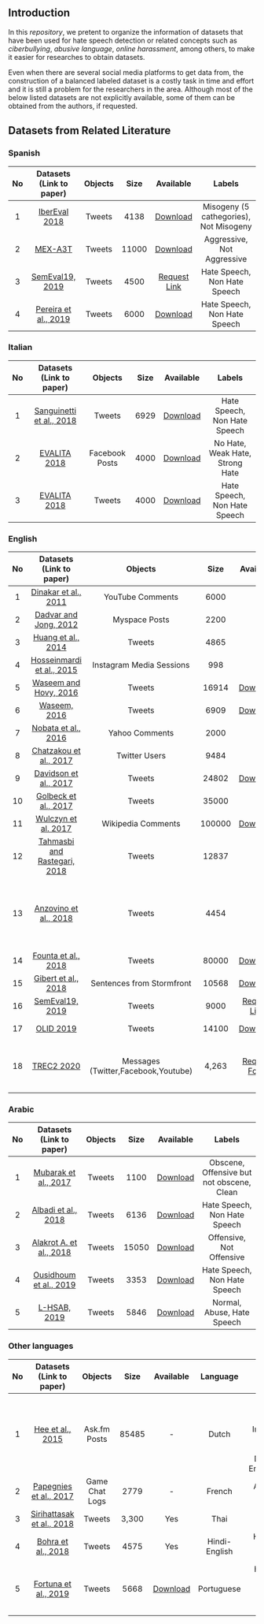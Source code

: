 
## Introduction
In this *repository*, we pretent to organize the information of datasets that have been used for hate speech detection or related concepts such as *ciberbullying*, *abusive language*, *online harassment*, among others, to make it easier for researches to obtain datasets.

Even when there are several social media platforms to get data from, the construction of a balanced labeled dataset is a costly task in time and effort and it is still a problem for the researchers in the area. Although most of the below listed datasets are not explicitly available, some of them can be obtained from the authors, if requested. 


## Datasets from Related Literature

### Spanish 

|  No|           Datasets                    (Link to paper)          |          Objects          |             Size             |                                                   Available                                                    |                                                Labels                                                 |
| :----:| :--------------------------: | :-----------------------: | :--------------------------: | :------------------------------------------------------------------------------------------------------------: | :----------------------------------------------------------------------------------------------------: |
|1|      [IberEval 2018](http://ceur-ws.org/Vol-2150/overview-AMI.pdf)    |     Tweets     |             4138            |                                                        [Download](https://amiibereval2018.wordpress.com/important-dates/data/)                                                        |        Misogeny (5 cathegories), Not Misogeny 
|2|      [MEX-A3T](http://ceur-ws.org/Vol-2150/overview-mex-a3t.pdf)    |     Tweets     |             11000            |                                                        [Download](https://mexa3t.wixsite.com/home/aggressive-detection-track)                                                        |        Aggressive, Not Aggressive 
|3|       [SemEval19, 2019](https://www.aclweb.org/anthology/S19-2007.pdf)        |          Tweets           |             4500        |     [Request Link](http://hatespeech.di.unito.it/hateval.html)  |        Hate Speech, Non Hate Speech 
|4|      [Pereira et al., 2019](https://www.mdpi.com/1424-8220/19/21/4654)    |     Tweets     |             6000             |                                                        [Download](https://zenodo.org/record/2592149#.XmuNJahKg2w)                                                        |        Hate Speech, Non Hate Speech 

### Italian 

|  No|           Datasets                    (Link to paper)          |          Objects          |             Size             |                                                   Available                                                    |                                                Labels                                                 |
| :----:| :--------------------------: | :-----------------------: | :--------------------------: | :------------------------------------------------------------------------------------------------------------: | :----------------------------------------------------------------------------------------------------: |
|1|     [Sanguinetti et al., 2018](https://www.aclweb.org/anthology/L18-1443.pdf)      |          Tweets           |            6929             |          [Download](https://github.com/msang/hate-speech-corpus)       |                                      Hate Speech, Non Hate Speech                            |
|2|     [EVALITA 2018](http://ceur-ws.org/Vol-2263/paper010.pdf)      |          Facebook Posts           |            4000             |          [Download](http://www.di.unito.it/~tutreeb/haspeede-evalita18/data.html)       |                                     No Hate, Weak Hate, Strong Hate                             |
|3|     [EVALITA 2018](http://ceur-ws.org/Vol-2263/paper010.pdf)       |          Tweets           |            4000             |         [Download](http://www.di.unito.it/~tutreeb/haspeede-evalita18/data.html)      |                                      Hate Speech, Non Hate Speech                             |


### English
|  No|           Datasets                    (Link to paper)          |          Objects          |             Size             |                                                   Available                                                    |                                                Labels                                                 | Comment
| :----:| :--------------------------: | :-----------------------: | :--------------------------: | :------------------------------------------------------------------------------------------------------------: | :----------------------------------------------------------------------------------------------------: |:----------------------------------------------------------------------------------------------------: |
|1|     [Dinakar et al., 2011](https://ie.technion.ac.il/~roiri/papers/3841-16937-1-PB.pdf)     |     YouTube Comments      |             6000             |                                                       -                                                         |                                 Sexuality, Race, Culture, Intelligence                                  |
|2|    [Dadvar and Jong, 2012](https://ris.utwente.nl/ws/portalfiles/portal/5512243/DIR12_reviewed04.pdf)     |       Myspace Posts       |             2200             |                                                       -                                                      |                                         Bullying, Non Bullying                                         |
|3|      [Huang et al., 2014](https://wp.comminfo.rutgers.edu/vsingh/wp-content/uploads/sites/110/2016/10/p3-huang-1.pdf)      |          Tweets           |             4865             |                                                       -                                                       |                                         Bullying, Non Bullying                                         |
|4|  [Hosseinmardi et al., 2015](https://www.cs.colorado.edu/~rhan/Papers/socinfo2015_labeled.pdf)   | Instagram Media Sessions  |             998              |                                                       -                                                          |                                         bullying, Non bullying                                         |
|5|    [Waseem and Hovy, 2016](https://www.aclweb.org/anthology/N16-2013.pdf)     |          Tweets           |            16914             |                             [Download](https://github.com/zeerakw/hatespeech)                             |                                             Racist, Sexist, Either                                          |
|6|         [Waseem, 2016](https://www.aclweb.org/anthology/W16-5618.pdf)         |          Tweets           |             6909             |                             [Download](https://github.com/zeerakw/hatespeech)                             |                                      Racist, Sexist, Either,Both                                       |
|7|     [Nobata et al., 2016](http://www.yichang-cs.com/yahoo/WWW16_Abusivedetection.pdf)      |      Yahoo Comments       |             2000             |                                                       -                                                       |                                             Abusive, Clean                                             |
|8|    [Chatzakou et al., 2017](https://arxiv.org/abs/1702.06877)    |       Twitter Users       |             9484             |                                                       -                                                       |                                       Aggressor, Bully, Spammer                                        |
|9|    [Davidson et al., 2017](https://arxiv.org/pdf/1703.04009.pdf)     |          Tweets           |            24802            | [Download](https://github.com/t-davidson/hate-speech-and-offensive-language/blob/master/data/labeled_data.csv)    |                                    hate\_speech, offensive, neither                                    |
|10|     [Golbeck et al., 2017](http://www.cs.umd.edu/~golbeck/papers/trolling.pdf)     |          Tweets           |            35000             |                                                       -                                                       |                                       Harassing, Non Harassing                                        |
|11|      [Wulczyn et al. 2017](http://papers.www2017.com.au.s3-website-ap-southeast-2.amazonaws.com/proceedings/p1391.pd)   |     Wikipedia Comments     |             100000             |                                                       [Download](figshare.com/articles/Wikipedia_Detox_Data/4054689t)                                                        |                                   Personal Attacks
|12| [Tahmasbi and Rastegari, 2018](https://dl.acm.org/doi/10.1145/3290838) |          Tweets           |            12837            |                                                       -                                                       |                                         Bullying, Non Bullying                                         |
|13|    [Anzovino et al., 2018](https://link.springer.com/chapter/10.1007/978-3-319-91947-8_6)     |          Tweets           |             4454             |                                                       -                                                       | Discredit, Stereotype, Objectification, Sexual_Harassment, Threats of Violence, Dominance, Dearailingy |
|14|     [Founta et al., 2018](https://datalab.csd.auth.gr/wp-content/uploads/publications/17909-77948-1-PB.pdf)      |          Tweets           |            80000             |          [Download](https://dataverse.mpi-sws.org/dataset.xhtml?persistentId=doi:10.5072/FK2/ZDTEMN)          |                                      Hate Speech, Offensive, None                                      |
|15|     [Gibert et al., 2018](https://www.aclweb.org/anthology/W18-5102.pdf)      | Sentences from Stormfront |            10568             |                       [Download](https://github.com/aitor-garcia-p/hate-speech-dataset)                       |                                 Hate Speech, Non Hate Speech                                      |
|16|       [SemEval19, 2019](https://www.aclweb.org/anthology/S19-2007.pdf)        |          Tweets           |             9000             |                                                       [Request Link](http://hatespeech.di.unito.it/hateval.html)                                                       |                                          Hate speech, Non Hate Speech                                      |
|17|      [OLID 2019](https://www.aclweb.org/anthology/N19-1144.pdf)    |     Tweets     |             14100             |                                                       [Download](https://competitions.codalab.org/competitions/20011#participate)                                                        |                Offensive, Non Offensive
|18|      [TREC2 2020](https://arxiv.org/ftp/arxiv/papers/2003/2003.07428.pdf)    |     Messages (Twitter,Facebook,Youtube)     |             4,263             |                                                       [Request Form](https://docs.google.com/forms/d/e/1FAIpQLSesLjGKLQlE3dmQNZUEl5QJVno7NngeLTP9XvIMCvpZu7sXNg/viewform)    |   Misogynous (GEN,NGEN), AGGRESSION LEVEL(OAG, CAG, NAG) | Indian English


### Arabic
|  No|           Datasets                    (Link to paper)          |          Objects          |             Size             |                                                   Available                                                    |                                                Labels                                                 |
| :----:| :--------------------------: | :-----------------------: | :--------------------------: | :------------------------------------------------------------------------------------------------------------: | :----------------------------------------------------------------------------------------------------: |
|1|     [Mubarak et al., 2017](https://www.aclweb.org/anthology/W17-3008)     |     Tweets     |             1100            |                                                       [Download]( http://alt.qcri.org/~hmubarak/offensive/TweetClassification-Summary.xlsx)                                                            |                                 Obscene, Offensive but not obscene, Clean
|2|     [Albadi et al., 2018](https://ieeexplore.ieee.org/document/8508247)      | Tweets |            6136             |                       [Download](https://github.com/nuhaalbadi/Arabic_hatespeech)                      |                                      Hate Speech, Non Hate Speech                                      |
|3|[Alakrot A. et al., 2018]( https://www.sciencedirect.com/science/article/pii/S1877050918321756)     |     Tweets     |             15050             |                                                       [Download]( https://onedrive.live.com/?authkey=!ACDXj_ZNcZPqzy0&id=6EF6951FBF8217F9!105&cid=6EF6951FBF8217F9)                                                            |                                 Offensive, Not Offensive
|4|      [Ousidhoum et al., 2019](https://arxiv.org/pdf/1908.11049.pdf)    |     Tweets     |              3353             |                                                        [Download](https://github.com/HKUST-KnowComp/MLMA_hate_speech)                                                |      Hate Speech, Non Hate Speech  
|5|     [L-HSAB, 2019](https://www.aclweb.org/anthology/W19-3512/)     |     Tweets     |             5846             |                                                       [Download](https://github.com/Hala-Mulki/L-HSAB-First-Arabic-Levantine-HateSpeech-Dataset)                                                            |                                 Normal, Abuse, Hate Speech




### Other languages

|  No|           Datasets                    (Link to paper)          |          Objects          |             Size             |                                                   Available                                                    |   Language    |                                                 Labels                                                 |
| :----:| :--------------------------: | :-----------------------: | :--------------------------: | :------------------------------------------------------------------------------------------------------------: | :-----------: | :----------------------------------------------------------------------------------------------------: |
|1|       [Hee et al., 2015](https://www.aclweb.org/anthology/R15-1086.pdf)       |       Ask.fm Posts        |            85485             |                                                       -                                                       |     Dutch     |       Threat-Blackmail, Sexual-talk, Insult, Curse-Exclusion, Defense, Defamation-Encouragement        |
|2|    [Papegnies et al., 2017](https://arxiv.org/abs/1708.01060)    |      Game Chat Logs       |             2779             |                                                       -                                                       |    French     |                                          Abusive, Non Abusive                                          |
|3|     [Sirihattasak et al., 2018](https://biblio.ugent.be/publication/8562716/file/8562719.pdf)     |          Tweets           |            3,300             |                                                      Yes                                                       |     Thai      |                                            Toxic, Non Toxic                                            |
|4|      [Bohra et al., 2018](https://www.aclweb.org/anthology/W18-1105/)      |          Tweets           |             4575             |                                                      Yes                                                       | Hindi-English |                                     Hate Speech, Non Hate Speech                                      |
|5|      [Fortuna et al., 2019](https://www.aclweb.org/anthology/W19-3510.pdf)    |     Tweets     |              5668             |                                                        [Download](https://github.com/paulafortuna/Portuguese-Hate-Speech-Dataset)                                                        |    Portuguese    |      Hate Speech (81 categories), Non Hate Speech  


<!-- 
## References
1. [Maria Anzovino, Elisabetta Fersini, and Paolo Rosso. “Automatic Identification and Classification of Misogynistic Language on Twitter.” In:International Conference on Applications of Natural Language to Information Systems. Springer.2018, pp. 57–64.](https://link.springer.com/chapter/10.1007/978-3-319-91947-8_6)
2. [Valerio Basile, Cristina Bosco, Viviana Patti, Manuela Sanguinetti, Elisabetta Fersini, Debora Nozza, Francisco Rangel,and Paolo Rosso. SemEval-2019 Task 5: Multilingual Detection of Hate Speech Against Immigrants and Women in Twitter.](https://www.aclweb.org/anthology/S19-2007.pdf)
3. [Aditya Bohra, Deepanshu Vijay, Vinay Singh, Syed SarfarazAkhtar, and Manish Shrivastava. “A Dataset of Hindi-English Code-Mixed Social Media Text for Hate Speech Detection.” In:Proceedings of the Second Workshop on Computational Modeling of People’s Opinions, Personality, and Emotions in Social Media. 2018, pp. 36–41.](https://www.aclweb.org/anthology/W18-1105/)
4. [Despoina Chatzakou, Nicolas Kourtellis, Jeremy Blackburn,Emiliano De Cristofaro, Gianluca Stringhini, and AthenaVakali. “Mean Birds: Detecting Aggression and Bullying onTwitter.” In:Proceedings of the 2017 ACM on Web Science Conference, WebSci 2017, Troy, NY, USA, June 25 - 28, 2017.2017, pp. 13–22.](https://arxiv.org/abs/1702.06877)
5. [Maral Dadvar, de FMG Jong, Roeland Ordelman, and Dolf Tri-eschnigg. “Improved cyberbullying detection using gender information.” In:Proceedings of the Twelfth Dutch-Belgian Information Retrieval Workshop (DIR 2012). University of Ghent.2012.](https://ris.utwente.nl/ws/portalfiles/portal/5512243/DIR12_reviewed04.pdf)
6. Maral Dadvar and Franciska de Jong. “Cyberbullying detection: a step toward a safer internet yard.” In:Proceedingsof the 21st World Wide Web Conference, WWW 2012, Lyon,France, April 16-20, 2012 (Companion Volume). 2012, pp. 121–126.
7. [Thomas Davidson, Dana Warmsley, Michael W. Macy, andIngmar Weber. “Automated Hate Speech Detection and theProblem of Offensive Language.” In:Proceedings of the Eleventh International Conference on Web and Social Media, ICWSM2017, Montréal, Québec, Canada, May 15-18, 2017.AAAI Press,2017, pp. 512–515.](https://arxiv.org/pdf/1703.04009.pdf)
8. [Karthik Dinakar, Roi Reichart, and Henry Lieberman. “Modeling the Detection of Textual Cyberbullying.” In:The Social Mobile Web, Papers from the 2011 ICWSM Workshop,Barcelona, Catalonia, Spain, July 21, 2011. 2011.](https://ie.technion.ac.il/~roiri/papers/3841-16937-1-PB.pdf)
9. [Antigoni-Maria Founta, Constantinos Djouvas, DespoinaChatzakou,  Ilias  Leontiadis,  Jeremy  Blackburn,  Gianluca Stringhini, Athena Vakali, Michael Sirivianos, and Nicolas Kourtellis. “Large Scale Crowdsourcing and Characterization of Twitter Abusive Behavior.” In:Proceedings of the Twelfth International Conference on Web and Social Media, ICWSM 2018,Stanford, California, USA, June 25-28, 2018. 2018, pp. 491–500.](https://datalab.csd.auth.gr/wp-content/uploads/publications/17909-77948-1-PB.pdf)
10. [Ona de Gibert, Naiara Perez, Aitor García-Pablos, Montse Cuadros. Hate Speech Dataset from a White Supremacy Forum” Proceedings of the Second Workshop on Abusive Language Online (ALW2), pages 11–20 Brussels, Belgium, October 31, 2018](https://www.aclweb.org/anthology/W18-5102.pdf)
11. [Jennifer Golbeck, Zahra Ashktorab, Rashad O Banjo, Alexandra Berlinger, Siddharth Bhagwan, Cody Buntain, Paul Cheaka-los, Alicia A Geller, Quint Gergory, Rajesh Kumar Gnanasekaran et al. “A large labeled corpus for online harassment research.” In:Proceedings of the 2017 ACM on Web Science Conference.ACM. 2017, pp. 229–233.](http://www.cs.umd.edu/~golbeck/papers/trolling.pdf)
12. [Cynthia Van Hee, Els Lefever, Ben Verhoeven, Julie Mennes, Bart Desmet, Guy De Pauw, Walter Daelemans, and Véronique Hoste. “Detection and Fine-Grained Classification of Cyberbullying Events.” In:Recent Advances in Natural Language Processing, RANLP 2015, 7-9 September, 2015, Hissar, Bulgaria.2015, pp. 672–680](https://www.aclweb.org/anthology/R15-1086.pdf)
13. [Homa Hosseinmardi, Sabrina Arredondo Mattson, Rahat IbnRafiq, Richard Han, Qin Lv, and Shivakant Mishra. “Analyzing labeled cyberbullying incidents on the Instagram social network.” In:International Conference on Social Informatics.Springer. 2015, pp. 49–66](https://www.cs.colorado.edu/~rhan/Papers/socinfo2015_labeled.pdf)
14. [Sugan Sirihattasak, Mamoru Komachi, Hiroshi Ishikawa. "Annotation and Classification of Toxicity for Thai Twitter" In:TA-COS2018–2nd Workshop on Text Analytics for Cybersecurity and Online Safety, collocated with LREC 2018, 11th edition of the Language Resources and Evaluation Conference. European Language Resources Association (ELRA). 2018.](https://biblio.ugent.be/publication/8562716/file/8562719.pdf)
15. [Hala Mulki, Hatem Haddad, Chedi Bechikh Ali, and Halima Alshabani. L-hsab: A levantine twitter dataset for hate speech and abusive language.  In Proceedings of the Third Workshop on Abusive Language Online, pp. 111–118, 2019.](https://www.aclweb.org/anthology/W19-3512.pdf)
16. [Chikashi Nobata, Joel Tetreault, Achint Thomas , Yashar Mehdad, Yi Chang. "Abusive Language Detection in Online User Content"  International World Wide Web Conference Committee (IW3C2), WWW 2016](http://www.yichang-cs.com/yahoo/WWW16_Abusivedetection.pdf)
17. [Etienne Papegnies, Vincent Labatut, Richard Dufour, andGeorges Linares. “Graph-based Features for Automatic Online Abuse Detection.” In:International Conference on Statistical Language and Speech Processing. Springer. 2017, pp. 70–81.](https://arxiv.org/abs/1708.01060)
18. [Manuela Sanguinetti, Fabio Poletto, Cristina Bosco, VivianaPatti, and Marco Stranisci. “An Italian Twitter Corpus of Hate Speech against Immigrants.” In:Proceedings of the 11th Conference on Language Resources and Evaluation (LREC2018),May 2018, Miyazaki, Japan. 2018, pp. 2798–2895.](https://www.aclweb.org/anthology/L18-1443.pdf)
19. [Nargess Tahmasbi and Elham Rastegari. “A Socio-contextual Approach in Automated Detection of Cyberbullying.” In:Proceedings of the 51st Hawaii International Conference on System Sciences. 2018.](https://dl.acm.org/doi/10.1145/3290838)
20. [Zeerak Waseem. “Are you a racist or am i seeing things? annotator influence on hate speech detection on twitter.” In:Proceedings of the first workshop on NLP and computationalsocial science. 2016, pp. 138–142.](https://www.aclweb.org/anthology/W16-5618.pdf)
21. [Zeerak Waseem and Dirk Hovy. “Hateful Symbols or Hateful People? Predictive Features for Hate Speech Detection on Twitter.” In:Proceedings of the Student Research Workshop, SRW@HLT-NAACL 2016, The 2016 Conference of the North merican Chapter of the Association for Computational Lin-guistics: Human Language Technologies, San Diego California,USA, June 12-17, 2016. 2016, pp. 88–93.](https://www.aclweb.org/anthology/N16-2013.pdf)
22. [Ellery Wulczyn, Nithum Thain, and Lucas Dixon. "Ex machina:  Personal attacks seen at scale." In Proceedings of the 26th International Conference on World Wide Web, pp. 1391–1399. International World Wide Web Conferences Steering Committee, 2017.](http://papers.www2017.com.au.s3-website-ap-southeast-2.amazonaws.com/proceedings/p1391.pdf)
23. [Marcos Zampieri, Shervin Malmasi, Preslav Nakov, Sara Rosenthal, Noura Farra, and Ritesh Kumar. “Predicting the Type and Target of Offensive Posts in Social Media.” In:Pro-ceedings of NAACL. 2019](https://www.aclweb.org/anthology/N19-1144.pdf)
24. [Juan Carlos Pereira-Kohatsu, Lara Quijano Sánchez, Federico Liberatore, and Miguel Camacho-Collados. “Detecting and Monitoring Hate Speech in Twitter.” In:Sensors19.21 (2019),p. 4654.](https://www.mdpi.com/1424-8220/19/21/4654)